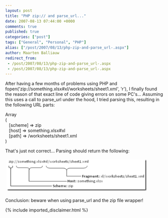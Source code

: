 ```yaml
---
layout: post
title: "PHP zip:// and parse_url..."
date: 2007-08-13 07:44:00 +0000
comments: true
published: true
categories: ["post"]
tags: ["General", "Personal", "PHP"]
alias: ["/post/2007/08/13/php-zip-and-parse_url-.aspx"]
author: Maarten Balliauw
redirect_from:
 - /post/2007/08/13/php-zip-and-parse_url-.aspx
 - /post/2007/08/13/php-zip-and-parse_url-.aspx
---
```

<p>
After having a few months of problems using PHP and fopen(&#39;zip://something.xlsx#xl/worksheets/sheet1.xml&#39;, &#39;r&#39;), I finally found the reason of that exact line of code giving errors on some PC&#39;s... Assuming this uses a call to parse_url under the hood, I tried parsing this, resulting in the following URL parts:
</p>
<p>
Array<br />
(<br />
&nbsp;&nbsp; [scheme] =&gt; zip<br />
&nbsp;&nbsp; [host] =&gt; something.xlsx#xl<br />
&nbsp;&nbsp; [path] =&gt; /worksheets/sheet1.xml<br />
)
</p>
<p>
That&#39;s just not correct... Parsing should return the following:
</p>
<p>
<a href="/images/WindowsLiveWriter/PHPzipandparse_url_7BCC/image%7B0%7D%5B12%5D.png"><img style="border: 0px none ; margin: 5px" src="/images/WindowsLiveWriter/PHPzipandparse_url_7BCC/image%7B0%7D_thumb%5B12%5D.png" border="0" alt="" width="446" height="100" /></a>
</p>
<p>
Conclusion: beware when using parse_url and the zip file wrapper!
</p>


{% include imported_disclaimer.html %}

